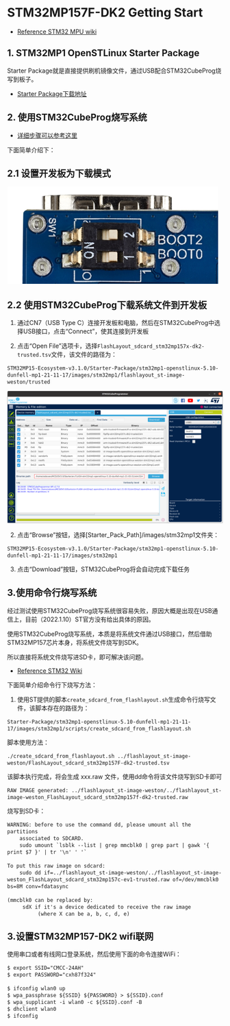 # STM32MP157F-DK2 Getting Start

* [Reference STM32 MPU wiki](https://wiki.stmicroelectronics.cn/stm32mpu/wiki/Main_Page)

## 1. STM32MP1 OpenSTLinux Starter Package

Starter Package就是直接提供刷机镜像文件，通过USB配合STM32CubeProg烧写到板子。

* [Starter Package下载地址](https://www.st.com/content/my_st_com/en/products/embedded-software/mcu-mpu-embedded-software/stm32-embedded-software/stm32-mpu-openstlinux-distribution/stm32mp1starter.license=1640785070785.product=STM32MP15Starter.version=3.1.0.html)

## 2. 使用STM32CubeProg烧写系统

* [详细步骤可以参考这里](https://wiki.stmicroelectronics.cn/stm32mpu/wiki/Getting_started/STM32MP1_boards/STM32MP157x-DK2/Let%27s_start/Populate_the_target_and_boot_the_image)

下面简单介绍下：

## 2.1 设置开发板为下载模式
![](./img/STM32MP157C-DK2_jumper_flash.jpg)

## 2.2 使用STM32CubeProg下载系统文件到开发板

1. 通过CN7（USB Type C）连接开发板和电脑，然后在STM32CubeProg中选择USB接口，点击“Connect”，使其连接到开发板

2. 点击“Open File”选项卡，选择```FlashLayout_sdcard_stm32mp157x-dk2-trusted.tsv```文件，该文件的路径为：

```
STM32MP15-Ecosystem-v3.1.0/Starter-Package/stm32mp1-openstlinux-5.10-dunfell-mp1-21-11-17/images/stm32mp1/flashlayout_st-image-weston/trusted
```
![](img/STM32CubePro_DK2_TSV_and_Binary.png)

2. 点击“Browse”按钮，选择[Starter_Pack_Path]/images/stm32mp1文件夹：

```
STM32MP15-Ecosystem-v3.1.0/Starter-Package/stm32mp1-openstlinux-5.10-dunfell-mp1-21-11-17/images/stm32mp1
```
3. 点击“Download”按钮，STM32CubeProg将会自动完成下载任务

## 3.使用命令行烧写系统

经过测试使用STM32CubeProg烧写系统很容易失败，原因大概是出现在USB通信上，目前（2022.1.10）ST官方没有给出具体的原因。

使用STM32CubeProg烧写系统，本质是将系统文件通过USB接口，然后借助STM32MP157芯片本身，将系统文件烧写到SDK。

所以直接将系统文件烧写进SD卡，即可解决该问题。

* [Reference STM32 Wiki](https://wiki.st.com/stm32mpu/wiki/How_to_populate_the_SD_card_with_dd_command)

下面简单介绍命令行下烧写方法：

1. 使用ST提供的脚本```create_sdcard_from_flashlayout.sh```生成命令行烧写文件，该脚本存在的路径为：

```
Starter-Package/stm32mp1-openstlinux-5.10-dunfell-mp1-21-11-17/images/stm32mp1/scripts/create_sdcard_from_flashlayout.sh
```

脚本使用方法：

```
./create_sdcard_from_flashlayout.sh ../flashlayout_st-image-weston/FlashLayout_sdcard_stm32mp157F-dk2-trusted.tsv 
```

该脚本执行完成，将会生成 xxx.raw 文件，使用dd命令将该文件烧写到SD卡即可

```
RAW IMAGE generated: ../flashlayout_st-image-weston/../flashlayout_st-image-weston_FlashLayout_sdcard_stm32mp157f-dk2-trusted.raw
```

烧写到SD卡：

```
WARNING: before to use the command dd, please umount all the partitions
	associated to SDCARD.
    sudo umount `lsblk --list | grep mmcblk0 | grep part | gawk '{ print $7 }' | tr '\n' ' '`

To put this raw image on sdcard:
    sudo dd if=../flashlayout_st-image-weston/../flashlayout_st-image-weston_FlashLayout_sdcard_stm32mp157c-ev1-trusted.raw of=/dev/mmcblk0 bs=8M conv=fdatasync

(mmcblk0 can be replaced by:
     sdX if it's a device dedicated to receive the raw image 
          (where X can be a, b, c, d, e)
```


## 3.设置STM32MP157-DK2 wifi联网

使用串口或者有线网口登录系统，然后使用下面的命令连接WiFi：

```
$ export SSID="CMCC-24AH"
$ export PASSWORD="cxh87f324"

$ ifconfig wlan0 up
$ wpa_passphrase ${SSID} ${PASSWORD} > ${SSID}.conf
$ wpa_supplicant -i wlan0 -c ${SSID}.conf -B
$ dhclient wlan0
$ ifconfig
```

